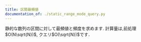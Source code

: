 ```yaml
---
title: 区間最頻値
documentation_of: ./static_range_mode_query.py
---
```


静的な数列の区間に対して最頻値と頻度を求めます.
計算量は,前処理$O(N\sqrt{N})$, クエリ$O(\sqrt{N})$です．
